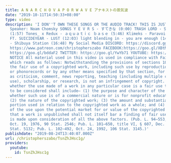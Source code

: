 ```yaml
---
title: A N A R C H O V A P O R W A V E アナキストの蒸気波
date: "2019-10-11T14:50:33+08:00"
type: video
description: 'I DON''T OWN THESE SONGS OR THE AUDIO TRACK! THIS IS JUST AN ART PROJECT!
  Speaker: Noam Chomsky SONGS Y E V R S - すてきな (0:00) TRASH LORD - SKYLINES FT. WHISPA
  (1:57) Tones_ x Redux - ａｑｕａｔｉｃ ｂａｓｅ (5:46) Klimeks - Paravoid (8:06) OUTTHEPOUND
  FT. SUICIDEYEAR - LUST (12:03) light blending in - you are enough (14:30) Klimeks
  - Shibuya Station (16:48) My Social Media DISCORD: https://discord.gg/d2HXvrN PATREON:
  https://www.patreon.com/christopherszabo FACEBOOK:https://goo.gl/XBtMv5 INSTAGRAM:
  https://goo.gl/bddaF2 TWITTER: https://goo.gl/YwYb71 YOUTUBE: https://goo.gl/EsQA9j
  NOTICE All material used in this video is used in compliance with Fair Use Laws
  which reads as follows: Notwithstanding the provisions of sections 106 and 106A,
  the fair use of a copyrighted work, including such use by reproduction in copies
  or phonorecords or by any other means specified by that section, for purposes such
  as criticism, comment, news reporting, teaching (including multiple copies for classroom
  use), scholarship, or research, is not an infringement of copyright. In determining
  whether the use made of a work in any particular case is a fair use the factors
  to be considered shall include— (1) the purpose and character of the use, including
  whether such use is of a commercial nature or is for nonprofit educational purposes;
  (2) the nature of the copyrighted work; (3) the amount and substantiality of the
  portion used in relation to the copyrighted work as a whole; and (4) the effect
  of the use upon the potential market for or value of the copyrighted work. The fact
  that a work is unpublished shall not itself bar a finding of fair use if such finding
  is made upon consideration of all the above factors. (Pub. L. 94–553, title I, § 101,
  Oct. 19, 1976, 90 Stat. 2546; Pub. L. 101–650, title VI, § 607, Dec. 1, 1990, 104
  Stat. 5132; Pub. L. 102–492, Oct. 24, 1992, 106 Stat. 3145.)'
publishdate: "2019-08-24T13:40:07.000Z"
url: /christopherszabo/TsnZhJHsc1g/
providers:
  youtube:
    id: TsnZhJHsc1g
---
```


